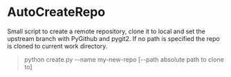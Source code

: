 # AutoCreateRepo
Small script to create a remote repository, clone it to local and set the upstream branch with PyGithub and pygit2. If no path is specified the repo is cloned to current work directory.

> python create.py --name my-new-repo [--path absolute path to clone to]

